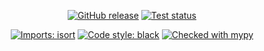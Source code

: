 <div align="center">

  <a href="">[![GitHub release](https://img.shields.io/github/v/release/rkdan/cancer-prediction?include_prereleases)](https://GitHub.com/rkdan/cancer-prediction/releases)</a>
  <a href="">![Test status](https://github.com/rkdan/cancer-prediction/actions/workflows/tests.yml/badge.svg?branch=dev)</a>

</div>

<div align="center">

  <a href="">[![Imports: isort](https://img.shields.io/badge/%20imports-isort-%231674b1?style=flat&labelColor=ef8336)](https://pycqa.github.io/isort/)</a>
  <a href="">[![Code style: black](https://img.shields.io/badge/code%20style-black-000000.svg)](https://github.com/psf/black)</a>
  <a href="">[![Checked with mypy](https://www.mypy-lang.org/static/mypy_badge.svg)](https://mypy-lang.org/)</a>
</div>